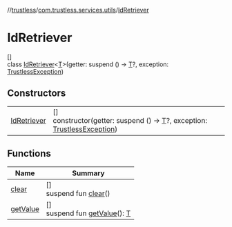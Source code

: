 //[trustless](../../../index.md)/[com.trustless.services.utils](../index.md)/[IdRetriever](index.md)

# IdRetriever

[]\
class [IdRetriever](index.md)&lt;[T](index.md)&gt;(getter: suspend () -&gt; [T](index.md)?, exception: [TrustlessException](../../com.trustless.exceptions/-trustless-exception/index.md))

## Constructors

| | |
|---|---|
| [IdRetriever](-id-retriever.md) | []<br>constructor(getter: suspend () -&gt; [T](index.md)?, exception: [TrustlessException](../../com.trustless.exceptions/-trustless-exception/index.md)) |

## Functions

| Name | Summary |
|---|---|
| [clear](clear.md) | []<br>suspend fun [clear](clear.md)() |
| [getValue](get-value.md) | []<br>suspend fun [getValue](get-value.md)(): [T](index.md) |
